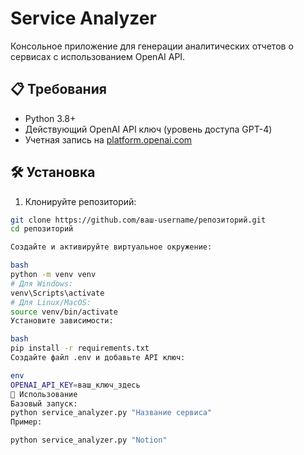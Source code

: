 # Service Analyzer

Консольное приложение для генерации аналитических отчетов о сервисах с использованием OpenAI API.

## 📋 Требования
- Python 3.8+
- Действующий OpenAI API ключ (уровень доступа GPT-4)
- Учетная запись на [platform.openai.com](https://platform.openai.com/)

## 🛠️ Установка
1. Клонируйте репозиторий:
```bash
git clone https://github.com/ваш-username/репозиторий.git
cd репозиторий

Создайте и активируйте виртуальное окружение:

bash
python -m venv venv
# Для Windows:
venv\Scripts\activate
# Для Linux/MacOS:
source venv/bin/activate
Установите зависимости:

bash
pip install -r requirements.txt
Создайте файл .env и добавьте API ключ:

env
OPENAI_API_KEY=ваш_ключ_здесь
🚀 Использование
Базовый запуск:
python service_analyzer.py "Название сервиса"
Пример:

python service_analyzer.py "Notion"